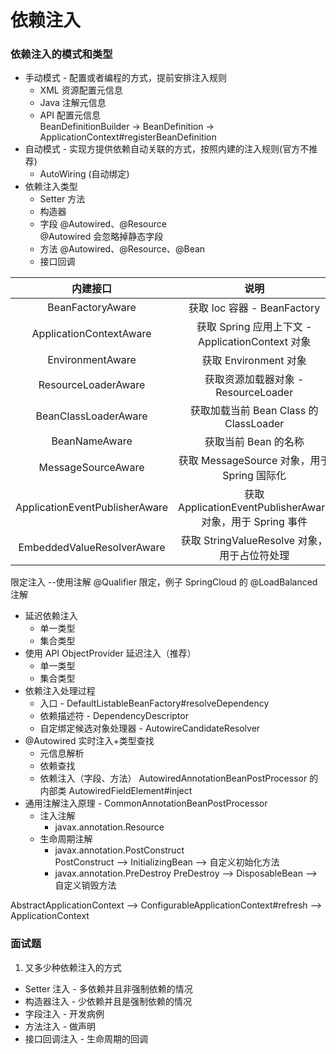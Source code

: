 # 依赖注入
### 依赖注入的模式和类型
- 手动模式 - 配置或者编程的方式，提前安排注入规则  
  - XML 资源配置元信息
  - Java 注解元信息
  - API 配置元信息  
  BeanDefinitionBuilder -> BeanDefinition -> ApplicationContext#registerBeanDefinition
- 自动模式 - 实现方提供依赖自动关联的方式，按照内建的注入规则(官方不推荐)
  - AutoWiring (自动绑定)
- 依赖注入类型
  - Setter 方法
  - 构造器
  - 字段 @Autowired、@Resource  
  @Autowired 会忽略掉静态字段
  - 方法 @Autowired、@Resource、@Bean
  - 接口回调    
  
|内建接口|说明|
|:----:|:----:|
| BeanFactoryAware |获取 Ioc 容器 - BeanFactory |
| ApplicationContextAware | 获取 Spring 应用上下文 - ApplicationContext 对象|
| EnvironmentAware | 获取 Environment 对象|
| ResourceLoaderAware |获取资源加载器对象 - ResourceLoader |
| BeanClassLoaderAware |获取加载当前 Bean Class 的 ClassLoader |
| BeanNameAware |获取当前 Bean 的名称|
| MessageSourceAware |获取 MessageSource 对象，用于 Spring 国际化|
| ApplicationEventPublisherAware |获取 ApplicationEventPublisherAware 对象，用于 Spring 事件 |
| EmbeddedValueResolverAware |获取 StringValueResolve 对象，用于占位符处理|  
限定注入 --使用注解 @Qualifier 限定，例子 SpringCloud 的 @LoadBalanced 注解  

- 延迟依赖注入
  - 单一类型
  - 集合类型
- 使用 API ObjectProvider 延迟注入（推荐）
   - 单一类型
   - 集合类型  
- 依赖注入处理过程
  - 入口 - DefaultListableBeanFactory#resolveDependency
  - 依赖描述符 - DependencyDescriptor
  - 自定绑定候选对象处理器 - AutowireCandidateResolver
- @Autowired 实时注入+类型查找
  - 元信息解析
  - 依赖查找
  - 依赖注入（字段、方法）
AutowiredAnnotationBeanPostProcessor 的内部类 AutowiredFieldElement#inject
- 通用注解注入原理 - CommonAnnotationBeanPostProcessor
  - 注入注解
    - javax.annotation.Resource
  - 生命周期注解
    - javax.annotation.PostConstruct  
    PostConstruct --> InitializingBean --> 自定义初始化方法
    - javax.annotation.PreDestroy
    PreDestroy --> DisposableBean --> 自定义销毁方法

AbstractApplicationContext --> ConfigurableApplicationContext#refresh --> ApplicationContext
### 面试题
1. 又多少种依赖注入的方式
  - Setter 注入 - 多依赖并且非强制依赖的情况
  - 构造器注入 - 少依赖并且是强制依赖的情况
  - 字段注入 - 开发病例
  - 方法注入 - 做声明
  - 接口回调注入 - 生命周期的回调